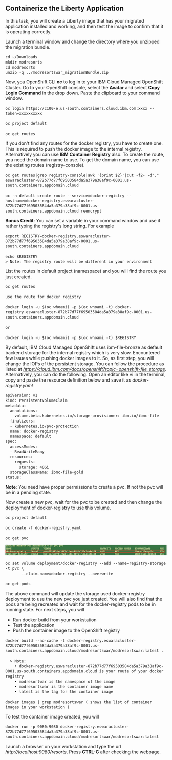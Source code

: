 ## Containerize the Liberty Application

In this task, you will create a Liberty image that has your migrated application installed and working, and then test the image to confirm that it is operating correctly.

Launch a terminal window and change the directory where you unzipped the migration bundle.
```
cd ~/Downloads
mkdir modresorts
cd modresorts
unzip -q ../modresortswar_migrationBundle.zip
```

Now, you OpenShift CLI **oc** to log in to your IBM Cloud Managed OpenShift Cluster. Go to your OpenShift console, select the **Avatar** and select **Copy Login Command** in the drop down. Paste the clipboard to your command window.
```
oc login https://c100-e.us-south.containers.cloud.ibm.com:xxxx --token=xxxxxxxxxx

oc project default

oc get routes
```

If you don't find any routes for the docker registry, you have to create one. This is required to push the docker image to the internal registry. Alternatively you can use **IBM Container Registry** also. To create the route, you need the domain name to use. To get the domain name, you can use the existing routes (registry-console).
```
oc get routes|grep registry-console|awk '{print $2}'|cut -f2- -d"."
eswaracluster-872b77d77f69503584da5a379a38af9c-0001.us-south.containers.appdomain.cloud

oc -n default create route --service=docker-registry --hostname=docker-registry.eswaracluster-872b77d77f69503584da5a379a38af9c-0001.us-south.containers.appdomain.cloud reencrypt
```
**Bonus Credit**: You can set a variable in your command window and use it rather typing the registry's long string. For example
```
export REGISTRY=docker-registry.eswaracluster-872b77d77f69503584da5a379a38af9c-0001.us-south.containers.appdomain.cloud

echo $REGISTRY
> Note: The registry route will be different in your environment
```

List the routes in default project (namespace) and you will find the route you just created.
```
oc get routes

use the route for docker registry

docker login -u $(oc whoami) -p $(oc whoami -t) docker-registry.eswaracluster-872b77d77f69503584da5a379a38af9c-0001.us-south.containers.appdomain.cloud

or

docker login -u $(oc whoami) -p $(oc whoami -t) $REGISTRY
```

By default, IBM Cloud Managed OpenShift uses ibm-file-bronze as default backend storage for the internal registry which is very slow. Encountered few issues while pushing docker images to it. So, as first step, you will change the IOPs of the persistent storage. You can follow the procedure as listed at *https://cloud.ibm.com/docs/openshift?topic=openshift-file_storage*. Alternatively, you can do the following. Open an editor like vi in the terminal, copy and paste the resource definition below and save it as *docker-registry.yaml*
```
apiVersion: v1
kind: PersistentVolumeClaim
metadata:
  annotations:
    volume.beta.kubernetes.io/storage-provisioner: ibm.io/ibmc-file
  finalizers:
  - kubernetes.io/pvc-protection
  name: docker-registry
  namespace: default
spec:
  accessModes:
  - ReadWriteMany
  resources:
    requests:
      storage: 40Gi
  storageClassName: ibmc-file-gold
status:
```
**Note**: You need have proper permissions to create a pvc. If not the pvc will be in a pending state.

Now create a new pvc, wait for the pvc to be created and then change the deployment of docker-registry to use this volume.
```
oc project default

oc create -f docker-registry.yaml

oc get pvc
```
![Alt Image Text](images/oc-pvc.jpg )

```
oc set volume deployment/docker-registry --add --name=registry-storage -t pvc \
       --claim-name=docker-registry --overwrite

oc get pods
```

The above command will update the storage used docker-registry deployment to use the new pvc you just created. You will also find that the pods are being recreated and wait for the docker-registry pods to be in running state. For next steps, you will
* Run docker build from your workstation
* Test the application
* Push the container image to the OpenShift registry

```
docker build --no-cache -t docker-registry.eswaracluster-872b77d77f69503584da5a379a38af9c-0001.us-south.containers.appdomain.cloud/modresortswar/modresortswar:latest .

  > Note:
    • docker-registry.eswaracluster-872b77d77f69503584da5a379a38af9c-0001.us-south.containers.appdomain.cloud is your route of your docker registry
    • modresortwar is the namespace of the image
    • modresortswar is the container image name
    • latest is the tag for the container image

docker images | grep modresortswar ( shows the list of container images in your workstation )

```

To test the container image created, you will
```
docker run -p 9080:9080 docker-registry.eswaracluster-872b77d77f69503584da5a379a38af9c-0001.us-south.containers.appdomain.cloud/modresortswar/modresortswar:latest
```

Launch a browser on your workstation and type the url *http://localhost:9080/resorts*. Press **CTRL-C** after checking the webpage.
